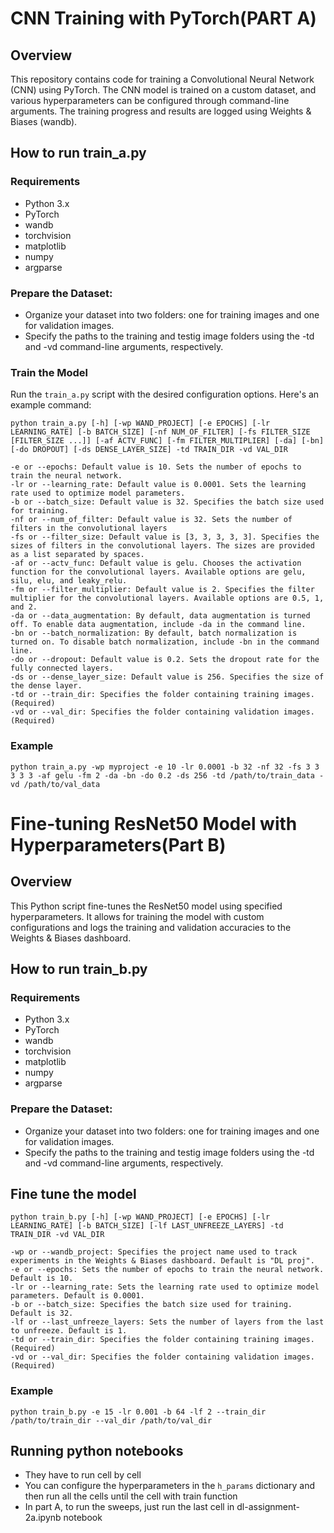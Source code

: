 
# CNN Training with PyTorch(PART A)
## Overview
This repository contains code for training a Convolutional Neural Network (CNN) using PyTorch. The CNN model is trained on a custom dataset, and various hyperparameters can be configured through command-line arguments. The training progress and results are logged using Weights & Biases (wandb).

## How to run train_a.py
### Requirements
- Python 3.x
- PyTorch
- wandb
- torchvision
- matplotlib
- numpy
- argparse

### Prepare the Dataset:
- Organize your dataset into two folders: one for training images and one for validation images.
- Specify the paths to the training and testig image folders using the -td and -vd command-line arguments, respectively.

### Train the Model
Run the ```train_a.py``` script with the desired configuration options. Here's an example command:
```
python train_a.py [-h] [-wp WAND_PROJECT] [-e EPOCHS] [-lr LEARNING_RATE] [-b BATCH_SIZE] [-nf NUM_OF_FILTER] [-fs FILTER_SIZE [FILTER_SIZE ...]] [-af ACTV_FUNC] [-fm FILTER_MULTIPLIER] [-da] [-bn] [-do DROPOUT] [-ds DENSE_LAYER_SIZE] -td TRAIN_DIR -vd VAL_DIR
```

```
-e or --epochs: Default value is 10. Sets the number of epochs to train the neural network.
-lr or --learning_rate: Default value is 0.0001. Sets the learning rate used to optimize model parameters.
-b or --batch_size: Default value is 32. Specifies the batch size used for training.
-nf or --num_of_filter: Default value is 32. Sets the number of filters in the convolutional layers
-fs or --filter_size: Default value is [3, 3, 3, 3, 3]. Specifies the sizes of filters in the convolutional layers. The sizes are provided as a list separated by spaces.
-af or --actv_func: Default value is gelu. Chooses the activation function for the convolutional layers. Available options are gelu, silu, elu, and leaky_relu.
-fm or --filter_multiplier: Default value is 2. Specifies the filter multiplier for the convolutional layers. Available options are 0.5, 1, and 2.
-da or --data_augmentation: By default, data augmentation is turned off. To enable data augmentation, include -da in the command line.
-bn or --batch_normalization: By default, batch normalization is turned on. To disable batch normalization, include -bn in the command line.
-do or --dropout: Default value is 0.2. Sets the dropout rate for the fully connected layers.
-ds or --dense_layer_size: Default value is 256. Specifies the size of the dense layer.
-td or --train_dir: Specifies the folder containing training images. (Required)
-vd or --val_dir: Specifies the folder containing validation images. (Required)
```
### Example
```python train_a.py -wp myproject -e 10 -lr 0.0001 -b 32 -nf 32 -fs 3 3 3 3 3 -af gelu -fm 2 -da -bn -do 0.2 -ds 256 -td /path/to/train_data -vd /path/to/val_data```

# Fine-tuning ResNet50 Model with Hyperparameters(Part B)
## Overview
This Python script fine-tunes the ResNet50 model using specified hyperparameters. It allows for training the model with custom configurations and logs the training and validation accuracies to the Weights & Biases dashboard.

## How to run train_b.py
### Requirements
- Python 3.x
- PyTorch
- wandb
- torchvision
- matplotlib
- numpy
- argparse

### Prepare the Dataset:
- Organize your dataset into two folders: one for training images and one for validation images.
- Specify the paths to the training and testig image folders using the -td and -vd command-line arguments, respectively.

## Fine tune the model
```python train_b.py [-h] [-wp WAND_PROJECT] [-e EPOCHS] [-lr LEARNING_RATE] [-b BATCH_SIZE] [-lf LAST_UNFREEZE_LAYERS] -td TRAIN_DIR -vd VAL_DIR ```

```
-wp or --wandb_project: Specifies the project name used to track experiments in the Weights & Biases dashboard. Default is "DL proj".
-e or --epochs: Sets the number of epochs to train the neural network. Default is 10.
-lr or --learning_rate: Sets the learning rate used to optimize model parameters. Default is 0.0001.
-b or --batch_size: Specifies the batch size used for training. Default is 32.
-lf or --last_unfreeze_layers: Sets the number of layers from the last to unfreeze. Default is 1.
-td or --train_dir: Specifies the folder containing training images. (Required)
-vd or --val_dir: Specifies the folder containing validation images. (Required)
```

### Example
```
python train_b.py -e 15 -lr 0.001 -b 64 -lf 2 --train_dir /path/to/train_dir --val_dir /path/to/val_dir
```

  
## Running python notebooks
- They have to run cell by cell
- You can configure the hyperparameters in the ```h_params``` dictionary and then run all the cells until the cell with train function
- In part A, to run the sweeps, just run the last cell in dl-assignment-2a.ipynb notebook


